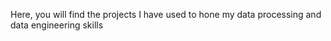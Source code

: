 Here, you will find the projects I have used to hone my data processing and data engineering skills
